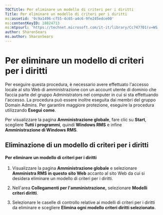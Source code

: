 ```yaml
---
TOCTitle: Per eliminare un modello di criteri per i diritti
Title: Per eliminare un modello di criteri per i diritti
ms:assetid: '9c9a1496-cf55-4c65-a4c6-9fe245edce00'
ms:contentKeyID: 18824713
ms:mtpsurl: 'https://technet.microsoft.com/it-it/library/Cc747701(v=WS.10)'
author: SharonSears
ms.author: SharonSears
---
```


Per eliminare un modello di criteri per i diritti
=================================================

Per eseguire questa procedura, è necessario avere effettuato l'accesso locale al sito Web di amministrazione con un account utente di dominio che faccia parte del gruppo Administrators nel computer in cui si sta effettuando l'accesso. La procedura può essere inoltre eseguita dai membri del gruppo Domain Admins. Per garantire maggiore protezione, eseguire la procedura utilizzando **Esegui come**.

Per visualizzare la pagina **Amministrazione globale**, fare clic su **Start**, scegliere **Tutti i programmi**, quindi **Windows RMS** e infine **Amministrazione di Windows RMS**.

Eliminazione di un modello di criteri per i diritti
---------------------------------------------------

#### Per eliminare un modello di criteri per i diritti

1.  Visualizzare la pagina **Amministrazione globale** e selezionare **Amministra RMS in questo sito Web** accanto al sito Web da cui si desidera eliminare un modello di criteri per i diritti.

2.  Nell'area **Collegamenti per l'amministrazione,** selezionare **Modelli criteri diritti**.

3.  Selezionare le caselle di controllo relative ai modelli di criteri per i diritti da eliminare e scegliere **Elimina ogni modello criteri diritti selezionato**.
